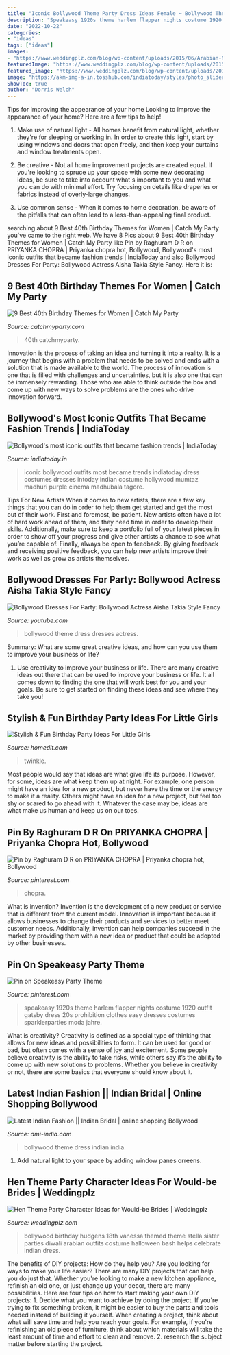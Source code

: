 ```yaml
---
title: "Iconic Bollywood Theme Party Dress Ideas Female ~ Bollywood Theme Dress Indian India"
description: "Speakeasy 1920s theme harlem flapper nights costume 1920 outfit gatsby dress 20s prohibition clothes easy dresses costumes sparklerparties moda jahre"
date: "2022-10-22"
categories:
- "ideas"
tags: ["ideas"]
images:
- "https://www.weddingplz.com/blog/wp-content/uploads/2015/06/Arabian-Night1.weddingplz.jpg"
featuredImage: "https://www.weddingplz.com/blog/wp-content/uploads/2015/06/Arabian-Night1.weddingplz.jpg"
featured_image: "https://www.weddingplz.com/blog/wp-content/uploads/2015/06/Arabian-Night1.weddingplz.jpg"
image: "https://akm-img-a-in.tosshub.com/indiatoday/styles/photo_slider_753x543/public/images/photogallery/201206/rani_042813045419.jpg?RCqXvTG.qQewzmFdZNw9FjTW30t1QtnJ"
ShowToc: true
author: "Dorris Welch"
---
```



Tips for improving the appearance of your home
Looking to improve the appearance of your home? Here are a few tips to help!
1. Make use of natural light - All homes benefit from natural light, whether they're for sleeping or working in. In order to create this light, start by using windows and doors that open freely, and then keep your curtains and window treatments open.

2. Be creative - Not all home improvement projects are created equal. If you're looking to spruce up your space with some new decorating ideas, be sure to take into account what's important to you and what you can do with minimal effort. Try focusing on details like draperies or fabrics instead of overly-large changes.

3. Use common sense - When it comes to home decoration, be aware of the pitfalls that can often lead to a less-than-appealing final product.

	

		
searching about 9 Best 40th Birthday Themes for Women | Catch My Party you've came to the right web. We have 8 Pics about 9 Best 40th Birthday Themes for Women | Catch My Party like Pin by Raghuram D R on PRIYANKA CHOPRA | Priyanka chopra hot, Bollywood, Bollywood&#039;s most iconic outfits that became fashion trends | IndiaToday and also Bollywood Dresses For Party: Bollywood Actress Aisha Takia Style Fancy. Here it is:
		
    
## 9 Best 40th Birthday Themes For Women | Catch My Party

<img loading=lazy src="https://photos-cdn.catchmyparty.com/BL/2014/06/40th_set.jpg" onerror="this.onerror=null;this.src='https://tse2.mm.bing.net/th?id=OIP.98I03l7MKv2ikWU07gxCegHaH7&amp;pid=15.1';" alt="9 Best 40th Birthday Themes for Women | Catch My Party">

_Source: catchmyparty.com_

>40th catchmyparty. 

	

Innovation is the process of taking an idea and turning it into a reality. It is a journey that begins with a problem that needs to be solved and ends with a solution that is made available to the world. The process of innovation is one that is filled with challenges and uncertainties, but it is also one that can be immensely rewarding. Those who are able to think outside the box and come up with new ways to solve problems are the ones who drive innovation forward.

    
## Bollywood&#039;s Most Iconic Outfits That Became Fashion Trends | IndiaToday

<img loading=lazy src="https://akm-img-a-in.tosshub.com/indiatoday/styles/photo_slider_753x543/public/images/photogallery/201206/rani_042813045419.jpg?RCqXvTG.qQewzmFdZNw9FjTW30t1QtnJ" onerror="this.onerror=null;this.src='https://tse3.mm.bing.net/th?id=OIP.BSiYYNcgaFyz002X32DowgHaEP&amp;pid=15.1';" alt="Bollywood&#039;s most iconic outfits that became fashion trends | IndiaToday">

_Source: indiatoday.in_

>iconic bollywood outfits most became trends indiatoday dress costumes dresses intoday indian costume hollywood mumtaz madhuri purple cinema madhubala tagore. 

	

Tips For New Artists
When it comes to new artists, there are a few key things that you can do in order to help them get started and get the most out of their work. First and foremost, be patient. New artists often have a lot of hard work ahead of them, and they need time in order to develop their skills. Additionally, make sure to keep a portfolio full of your latest pieces in order to show off your progress and give other artists a chance to see what you’re capable of. Finally, always be open to feedback. By giving feedback and receiving positive feedback, you can help new artists improve their work as well as grow as artists themselves.

    
## Bollywood Dresses For Party: Bollywood Actress Aisha Takia Style Fancy

<img loading=lazy src="https://i.ytimg.com/vi/G6lrXm_tUes/maxresdefault.jpg" onerror="this.onerror=null;this.src='https://tse2.mm.bing.net/th?id=OIP.fJaORfsi8LEh6shYwdR6xgHaEK&amp;pid=15.1';" alt="Bollywood Dresses For Party: Bollywood Actress Aisha Takia Style Fancy">

_Source: youtube.com_

>bollywood theme dress dresses actress. 

	

Summary: What are some great creative ideas, and how can you use them to improve your business or life?
1. Use creativity to improve your business or life.
There are many creative ideas out there that can be used to improve your business or life. It all comes down to finding the one that will work best for you and your goals. Be sure to get started on finding these ideas and see where they take you!

    
## Stylish &amp; Fun Birthday Party Ideas For Little Girls

<img loading=lazy src="https://cdn.homedit.com/wp-content/uploads/2015/03/Twinkle-little-star-girl-party.jpg" onerror="this.onerror=null;this.src='https://tse1.mm.bing.net/th?id=OIP.l5DGSFATk_mKKlqkuzZlXwHaHA&amp;pid=15.1';" alt="Stylish &amp; Fun Birthday Party Ideas For Little Girls">

_Source: homedit.com_

>twinkle. 

	

Most people would say that ideas are what give life its purpose. However, for some, ideas are what keep them up at night. For example, one person might have an idea for a new product, but never have the time or the energy to make it a reality. Others might have an idea for a new project, but feel too shy or scared to go ahead with it. Whatever the case may be, ideas are what make us human and keep us on our toes.

    
## Pin By Raghuram D R On PRIYANKA CHOPRA | Priyanka Chopra Hot, Bollywood

<img loading=lazy src="https://i.pinimg.com/736x/60/b4/ff/60b4ffa4b235ee11cd3bef4ead9eacde.jpg" onerror="this.onerror=null;this.src='https://tse1.mm.bing.net/th?id=OIP.bVCKdF8Ep8-u0FvluexY9gHaJQ&amp;pid=15.1';" alt="Pin by Raghuram D R on PRIYANKA CHOPRA | Priyanka chopra hot, Bollywood">

_Source: pinterest.com_

>chopra. 

	

What is invention?
Invention is the development of a new product or service that is different from the current model. Innovation is important because it allows businesses to change their products and services to better meet customer needs. Additionally, invention can help companies succeed in the market by providing them with a new idea or product that could be adopted by other businesses.

    
## Pin On Speakeasy Party Theme

<img loading=lazy src="https://i.pinimg.com/736x/6e/c3/99/6ec399ec90dc04de66b9a7e4d061e91b--s-speakeasy-speakeasy-party.jpg" onerror="this.onerror=null;this.src='https://tse2.mm.bing.net/th?id=OIP.Tg_dxTw-38JGU1AMNmjxaAHaKk&amp;pid=15.1';" alt="Pin on Speakeasy Party Theme">

_Source: pinterest.com_

>speakeasy 1920s theme harlem flapper nights costume 1920 outfit gatsby dress 20s prohibition clothes easy dresses costumes sparklerparties moda jahre. 

	

What is creativity?
Creativity is defined as a special type of thinking that allows for new ideas and possibilities to form. It can be used for good or bad, but often comes with a sense of joy and excitement. Some people believe creativity is the ability to take risks, while others say it’s the ability to come up with new solutions to problems. Whether you believe in creativity or not, there are some basics that everyone should know about it.

    
## Latest Indian Fashion || Indian Bridal | Online Shopping Bollywood

<img loading=lazy src="http://www.dmi-india.com/gallery6/fg13858fv.jpg" onerror="this.onerror=null;this.src='https://tse4.mm.bing.net/th?id=OIP.TOzNsF3UbXZO1tKIuAL6LQHaHd&amp;pid=15.1';" alt="Latest Indian Fashion || Indian Bridal | online shopping Bollywood">

_Source: dmi-india.com_

>bollywood theme dress indian india. 

	

1. Add natural light to your space by adding window panes orreens.

    
## Hen Theme Party Character Ideas For Would-be Brides | Weddingplz

<img loading=lazy src="https://www.weddingplz.com/blog/wp-content/uploads/2015/06/Arabian-Night1.weddingplz.jpg" onerror="this.onerror=null;this.src='https://tse4.mm.bing.net/th?id=OIP.E8pRCSNLLCPiM-THyCQUKAHaEu&amp;pid=15.1';" alt="Hen Theme Party Character Ideas for Would-be Brides | Weddingplz">

_Source: weddingplz.com_

>bollywood birthday hudgens 18th vanessa themed theme stella sister parties diwali arabian outfits costume halloween bash helps celebrate indian dress. 

	

The benefits of DIY projects: How do they help you?
Are you looking for ways to make your life easier? There are many DIY projects that can help you do just that. Whether you're looking to make a new kitchen appliance, refinish an old one, or just change up your decor, there are many possibilities. Here are four tips on how to start making your own DIY projects: 1. Decide what you want to achieve by doing the project. If you're trying to fix something broken, it might be easier to buy the parts and tools needed instead of building it yourself. When creating a project, think about what will save time and help you reach your goals. For example, if you're refinishing an old piece of furniture, think about which materials will take the least amount of time and effort to clean and remove. 2. research the subject matter before starting the project.


